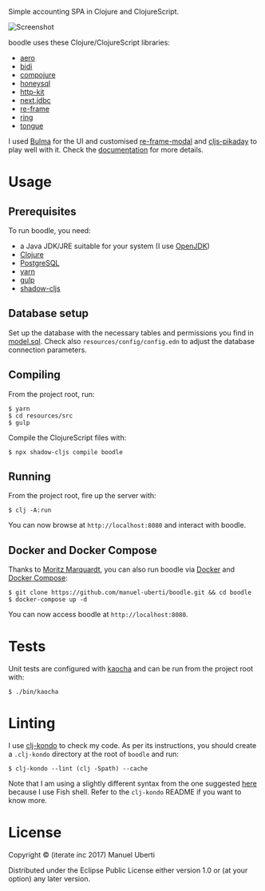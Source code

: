 Simple accounting SPA in Clojure and ClojureScript.

![Screenshot](https://github.com/manuel-uberti/boodle/blob/master/resources/img/screenshot.png)

boodle uses these Clojure/ClojureScript libraries:

- [aero](https://github.com/juxt/aero)
- [bidi](https://github.com/juxt/bidi)
- [compojure](https://github.com/weavejester/compojure)
- [honeysql](https://github.com/jkk/honeysql)
- [http-kit](http://www.http-kit.org/)
- [next.jdbc](https://github.com/seancorfield/next-jdbc)
- [re-frame](https://github.com/Day8/re-frame)
- [ring](https://github.com/ring-clojure/ring)
- [tongue](https://github.com/tonsky/tongue)

I used [Bulma](https://bulma.io/) for the UI and customised
[re-frame-modal](https://github.com/benhowell/re-frame-modal) and
[cljs-pikaday](https://github.com/timgilbert/cljs-pikaday) to play well
with it. Check the
[documentation](https://github.com/manuel-uberti/boodle/blob/master/doc/index.adoc)
for more details.

Usage
=====

Prerequisites
-------------

To run boodle, you need:

- a Java JDK/JRE suitable for your system (I use
  [OpenJDK](https://openjdk.java.net/))
- [Clojure](https://clojure.org/guides/getting_started)
- [PostgreSQL](https://www.postgresql.org)
- [yarn](https://yarnpkg.com/en/)
- [gulp](https://gulpjs.com/)
- [shadow-cljs](http://shadow-cljs.org/)

Database setup
--------------

Set up the database with the necessary tables and permissions you find
in
[model.sql](https://github.com/manuel-uberti/boodle/blob/master/resources/sql/model.sql).
Check also `resources/config/config.edn` to adjust the database
connection parameters.

Compiling
---------

From the project root, run:

    $ yarn
    $ cd resources/src
    $ gulp

Compile the ClojureScript files with:

    $ npx shadow-cljs compile boodle

Running
-------

From the project root, fire up the server with:

    $ clj -A:run

You can now browse at `http://localhost:8080` and interact with boodle.

Docker and Docker Compose
-------------------------

Thanks to [Moritz Marquardt](https://github.com/moqmar), you can also
run boodle via [Docker](https://docs.docker.com/get-started/) and
[Docker Compose](https://docs.docker.com/compose/overview/):

    $ git clone https://github.com/manuel-uberti/boodle.git && cd boodle
    $ docker-compose up -d

You can now access boodle at `http://localhost:8080`.

Tests
=====

Unit tests are configured with
[kaocha](https://github.com/lambdaisland/kaocha) and can be run from the
project root with:

    $ ./bin/kaocha

Linting
=======

I use [clj-kondo](https://github.com/borkdude/clj-kondo) to check my
code. As per its instructions, you should create a `.clj-kondo`
directory at the root of `boodle` and run:

    $ clj-kondo --lint (clj -Spath) --cache

Note that I am using a slightly different syntax from the one suggested
[here](https://github.com/borkdude/clj-kondo#project-setup) because
I use Fish shell. Refer to the `clj-kondo` README if you want to know
more.

License
=======

Copyright © (iterate inc 2017) Manuel Uberti

Distributed under the Eclipse Public License either version 1.0 or (at
your option) any later version.
